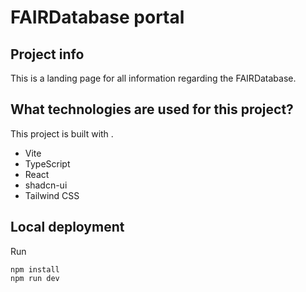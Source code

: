 # FAIRDatabase portal

## Project info

This is a landing page for all information regarding the FAIRDatabase. 

## What technologies are used for this project?

This project is built with .

- Vite
- TypeScript
- React
- shadcn-ui
- Tailwind CSS

## Local deployment

Run 
```
npm install
npm run dev
```